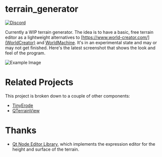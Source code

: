 # terrain_generator

[![Discord](https://img.shields.io/discord/840665185235501086)](https://discord.gg/m94UpRPJnB)

Currently a WIP terrain generator. The idea is to have a basic, free terrain editor as a lightweight alternatives to [https://www.world-creator.com/](WorldCreator) and [WorldMachine](https://www.world-machine.com/). It's in an experimental state and may or may not get finished. Here's the latest screenshot that shows the look and feel of the program.

![Example Image](https://user-images.githubusercontent.com/69982525/118061606-db251080-b35a-11eb-9481-c6e10b829f46.png)

# Related Projects

This project is broken down to a couple of other components:

 - [TinyErode](https://github.com/tay10r/TinyErode)
 - [QTerrainView](https://github.com/tay10r/QTerrainView)

# Thanks

 - [Qt Node Editor Library](https://github.com/paceholder/nodeeditor), which
   implements the expression editor for the height and surface of the terrain.

